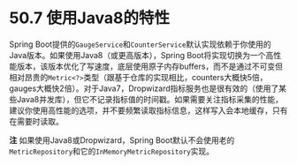 # 50.7 使用Java8的特性

Spring Boot提供的`GaugeService`和`CounterService`默认实现依赖于你使用的Java版本。如果使用Java8（或更高版本），Spring Boot将实现切换为一个高性能版本，该版本优化了写速度，底层使用原子内存buffers，而不是通过不可变但相对昂贵的`Metric<?>`类型（跟基于仓库的实现相比，counters大概快5倍，gauges大概快2倍）。对于Java7，Dropwizard指标服务也是很有效的（使用了某些Java8并发库），但它不记录指标值的时间戳。如果需要关注指标采集的性能，建议你使用高性能的选项，并不要频繁读取指标信息，这样写入会本地缓存，只有在需要时读取。

**注** 如果使用Java8或Dropwizard，Spring Boot默认不会使用老的`MetricRepository`和它的`InMemoryMetricRepository`实现。

